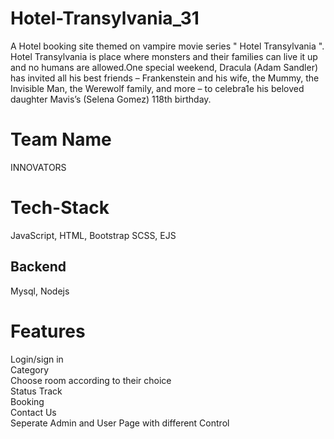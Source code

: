 # Hotel-Transylvania_31
A Hotel booking site themed on vampire movie series " Hotel Transylvania ". Hotel Transylvania is place where monsters and their families can live it up and no humans are allowed.One special weekend, Dracula (Adam Sandler) has invited all his best friends – Frankenstein and his wife, the Mummy, the Invisible Man, the Werewolf family, and more – to celebra1e his beloved daughter Mavis’s (Selena Gomez) 118th birthday.

# Team Name
INNOVATORS

# Tech-Stack
JavaScript,
HTML, Bootstrap
SCSS, EJS

## Backend
Mysql,
Nodejs

# Features
Login/sign in
<br/>Category
<br/>Choose room according to their choice
<br/>Status Track
<br/>Booking
<br/>Contact Us
<br/>Seperate Admin and User Page with different Control
